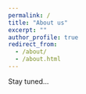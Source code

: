 ```yaml
---
permalink: /
title: "About us"
excerpt: ""
author_profile: true
redirect_from: 
  - /about/
  - /about.html
---
```


Stay tuned...
